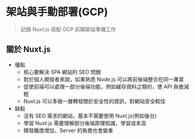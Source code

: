 # 架站與手動部署(GCP)

> 記錄 Nuxt.js 搭配 GCP 前期架站準備工作

## 關於 Nuxt.js
- 優點
  - 核心要解決 SPA 網站的 SEO 問題
  - 對於個人開發者來說，如果熟悉 Node.js 可以將前後端整合在同一專案
  - 促使前端可以處理一部分後端功能，例如緩存資料之類的，使 API 負擔減輕
  - Nuxt.js 可以多做一層轉發關於安全性的資訊，對網站安全較佳
- 缺點
  - 沒有 SEO 需求的網站，基本不需要使用 Nuxt.js(例如後台)
  - 學習 Nuxt.js 需要理解部分後端原理知識，學習成本高
  - 開發難度增加，Server 的負擔也會變重


